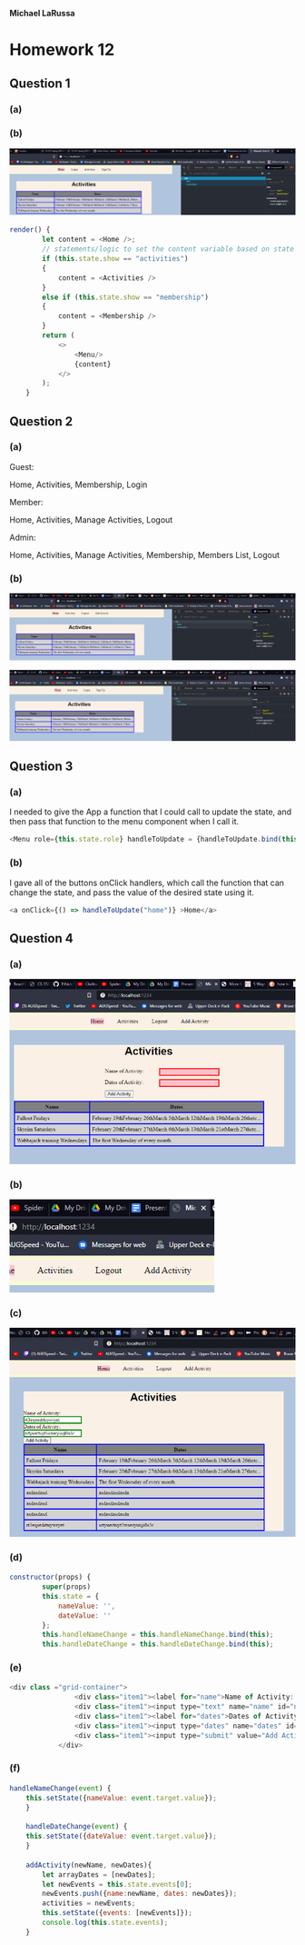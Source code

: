 **Michael LaRussa**

# Homework 12

## Question 1


### (a)

### (b)

![1b](images/Capture.PNG)

```javascript
render() {
        let content = <Home />;
        // statements/logic to set the content variable based on state
		if (this.state.show == "activities")
		{
			content = <Activities />
		}
		else if (this.state.show == "membership")
		{
			content = <Membership />
		}
        return (
            <>
                <Menu/>
                {content}
            </>
        );
    }
```

## Question 2

### (a)

Guest:

Home, Activities, Membership, Login

Member:

Home, Activities, Manage Activities, Logout

Admin:

Home, Activities, Manage Activities, Membership, Members List, Logout

### (b)

![2b](images/Capture1.PNG)

![2b](images/Capture2.PNG)

## Question 3

### (a)

I needed to give the App a function that I could call to update the state, and then pass that function to the menu component when I call it.

```javascript
<Menu role={this.state.role} handleToUpdate = {handleToUpdate.bind(this)} />
```

### (b)

I gave all of the buttons onClick handlers, which call the function that can change the state, and pass the value of the desired state using it.

```javascript
<a onClick={() => handleToUpdate("home")} >Home</a>
```

## Question 4

### (a)

![2b](images/Capture3.PNG)

### (b)

![2b](images/Capture4.PNG)

### (c)

![2b](images/Capture5.PNG)

### (d)

```javascript
constructor(props) {
		super(props)
		this.state = {
			nameValue: '',
			dateValue: ''
		};
		this.handleNameChange = this.handleNameChange.bind(this);
		this.handleDateChange = this.handleDateChange.bind(this);
```

### (e)

```javascript
<div class ="grid-container">
				<div class="item1"><label for="name">Name of Activity: </label></div>
				<div class="item1"><input type="text" name="name" id="name" required value={this.state.nameValue} onChange={this.handleNameChange}></input></div>
				<div class="item1"><label for="dates">Dates of Activity: </label></div>
				<div class="item1"><input type="dates" name="dates" id="dates" required value={this.state.dateValue} onChange={this.handleDateChange}></input></div>
				<div class="item1"><input type="submit" value="Add Activity" onClick = {() => addActivity(this.state.nameValue, this.state.dateValue)}></input></div>
			</div>
```

### (f)

```javascript
handleNameChange(event) {
    this.setState({nameValue: event.target.value});
	}
	
	handleDateChange(event) {
    this.setState({dateValue: event.target.value});
	}
	
	addActivity(newName, newDates){
		let arrayDates = [newDates];
		let newEvents = this.state.events[0];
		newEvents.push({name:newName, dates: newDates});
		activities = newEvents;
		this.setState({events: [newEvents]});
		console.log(this.state.events);
	}
```
